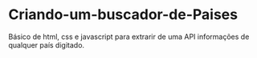 # Criando-um-buscador-de-Paises
Básico de html, css e javascript para extrarir de uma API informações de qualquer país digitado.
